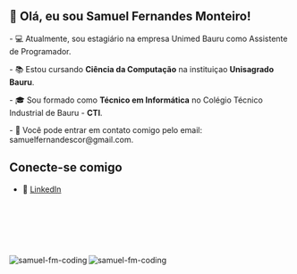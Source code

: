 <link rel="stylesheet" href="https://cdnjs.cloudflare.com/ajax/libs/font-awesome/6.0.0-beta3/css/all.min.css">


<h2>👋 Olá, eu sou Samuel Fernandes Monteiro!</h2>


<p>- 💻 Atualmente, sou estagiário na empresa Unimed Bauru como Assistente de Programador.</p>
<p>- 📚 Estou cursando <strong>Ciência da Computação</strong> na instituiçao <strong>Unisagrado Bauru</strong>.</p>
<p>- 🎓 Sou formado como <strong>Técnico em Informática</strong> no Colégio Técnico Industrial de Bauru - <strong>CTI</strong>.</p>
<p>- 📲 Você pode entrar em contato comigo pelo email: samuelfernandescor@gmail.com.</p>

## Conecte-se comigo
- 💼 [LinkedIn](https://www.linkedin.com/in/samuel-fernandes-51792b261)

<br><br>

<div>
  <i class="fab fa-php"></i> <!-- PHP -->
  <i class="fab fa-js"></i> <!-- JavaScript -->
  <i class="fab fa-html5"></i> <!-- HTML -->
  <i class="fab fa-css3-alt"></i> <!-- CSS -->
  <i class="fab fa-bootstrap"></i> <!-- Bootstrap -->
  <i class="fas fa-database"></i> <!-- SQL -->

</div>

<br><br>

<div>
  <p>
    <img align="left" src="https://github-readme-stats.vercel.app/api?username=samuel-fm-coding&show_icons=true&locale=pt-br&theme=dark" alt="samuel-fm-coding" />
  </p>
  <p>
     <img align="left" src="https://github-readme-stats.vercel.app/api/top-langs?username=samuel-fm-coding&show_icons=true&locale=pt-br&layout=compact&theme=tokyonight" alt="samuel-fm-coding" />
  </p><br />
</div>


